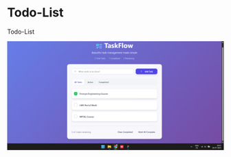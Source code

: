 # Todo-List
Todo-List


![image alt](https://github.com/rohit06310/Todo-List/blob/0b3475ee7e2fa110394223803ea77307247f7796/Screenshot%202025-07-18%20184518.png?raw=true)
